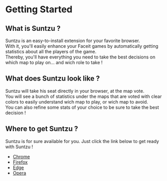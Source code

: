 <!-- Does the structure of this file fit your needs with one header and many sub-headers ? -->

# Getting Started

## What is Suntzu ?

Suntzu is an easy-to-install extension for your favorite browser.  
With it, you'll easily enhance your Faceit games by automatically getting statistics about all the players of the game.  
Thereby, you'll have everything you need to take the best decisions on which map to play on... and wich role to take !

## What does Suntzu look like ?

Suntzu will take his seat directly in your browser, at the map vote.  
You will see a bunch of statistics under the maps that are voted with clear colors to easily understand wich map to play, or wich map to avoid.  
You can also refine some stats of your choice to be sure to take the best decision !

## Where to get Suntzu ?

Suntzu is for sure available for you. Just click the link below to get ready with Suntzu !  
* [Chrome](https://chrome.google.com/webstore/detail/suntzu)
* [Firefox](https://addons.mozilla.org/en-US/firefox/addon/suntzu)
* [Edge](https://microsoftedge.microsoft.com/addons/detail/suntzu)
* [Opera](https://www.opera.com/extensions/details/suntzu)

<!-- Images are not implemented yet as demanded by Eru. Will bring them later to get everything attuned -->
